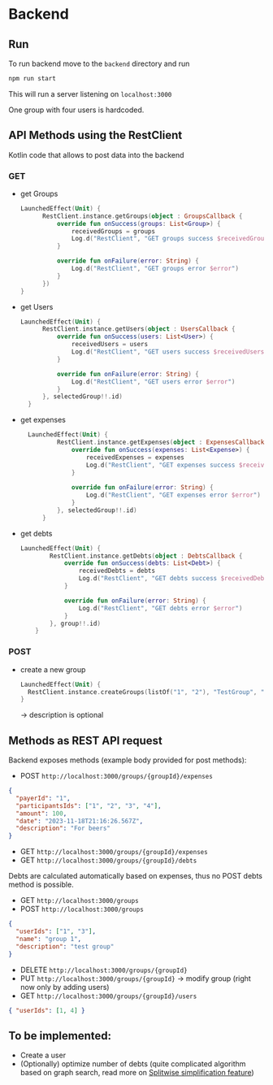 # Backend

## Run

To run backend move to the `backend` directory and run

```bash
npm run start
```

This will run a server listening on `localhost:3000`

One group with four users is hardcoded.


## API Methods using the RestClient
Kotlin code that allows to post data into the backend
### GET
- get Groups
  ```kotlin
  LaunchedEffect(Unit) {
        RestClient.instance.getGroups(object : GroupsCallback {
            override fun onSuccess(groups: List<Group>) {
                receivedGroups = groups
                Log.d("RestClient", "GET groups success $receivedGroups")
            }

            override fun onFailure(error: String) {
                Log.d("RestClient", "GET groups error $error")
            }
        })
  }
  ```
- get Users
  ```kotlin
  LaunchedEffect(Unit) {
        RestClient.instance.getUsers(object : UsersCallback {
            override fun onSuccess(users: List<User>) {
                receivedUsers = users
                Log.d("RestClient", "GET users success $receivedUsers")
            }

            override fun onFailure(error: String) {
                Log.d("RestClient", "GET users error $error")
            }
        }, selectedGroup!!.id)
    }
  ```
- get expenses
  ```kotlin
    LaunchedEffect(Unit) {
            RestClient.instance.getExpenses(object : ExpensesCallback {
                override fun onSuccess(expenses: List<Expense>) {
                    receivedExpenses = expenses
                    Log.d("RestClient", "GET expenses success $receivedExpenses")
                }
    
                override fun onFailure(error: String) {
                    Log.d("RestClient", "GET expenses error $error")
                }
            }, selectedGroup!!.id)
        }
    ```
- get debts
  ```kotlin
  LaunchedEffect(Unit) {
          RestClient.instance.getDebts(object : DebtsCallback {
              override fun onSuccess(debts: List<Debt>) {
                  receivedDebts = debts
                  Log.d("RestClient", "GET debts success $receivedDebts")
              }
  
              override fun onFailure(error: String) {
                  Log.d("RestClient", "GET debts error $error")
              }
          }, group!!.id)
      }
  ```
### POST
- create a new group
  ```kotlin
  LaunchedEffect(Unit) {
    RestClient.instance.createGroups(listOf("1", "2"), "TestGroup", "EUR", "description" )
  }
  ```
  -> description is optional
## Methods as REST API request

Backend exposes methods (example body provided for post methods):

- POST `http://localhost:3000/groups/{groupId}/expenses`

```json
{
  "payerId": "1",
  "participantsIds": ["1", "2", "3", "4"],
  "amount": 100,
  "date": "2023-11-18T21:16:26.567Z",
  "description": "For beers"
}
```

- GET `http://localhost:3000/groups/{groupId}/expenses`
- GET `http://localhost:3000/groups/{groupId}/debts`

Debts are calculated automatically based on expenses, thus no POST debts method is possible.

- GET `http://localhost:3000/groups`
- POST `http://localhost:3000/groups`

```json
{
  "userIds": ["1", "3"],
  "name": "group 1",
  "description": "test group"
}
```

- DELETE `http://localhost:3000/groups/{groupId}`
- PUT `http://localhost:3000/groups/{groupId}` -> modify group (right now only by adding users)
- GET `http://localhost:3000/groups/{groupId}/users`

```json
{ "userIds": [1, 4] }
```

## To be implemented:

- Create a user
- (Optionally) optimize number of debts (quite complicated algorithm based on graph search, read more on [Splitwise simplification feature](https://medium.com/@mithunmk93/algorithm-behind-splitwises-debt-simplification-feature-8ac485e97688))
